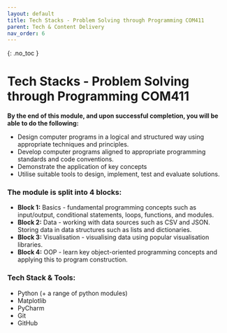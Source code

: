 ```yaml
---
layout: default
title: Tech Stacks - Problem Solving through Programming COM411
parent: Tech & Content Delivery
nav_order: 6
---
```


{: .no_toc }

# Tech Stacks - Problem Solving through Programming COM411

**By the end of this module, and upon successful completion, you will be able to do the following:**

* Design computer programs in a logical and structured way using appropriate techniques and principles.
* Develop computer programs aligned to appropriate programming standards and code conventions.
* Demonstrate the application of key concepts
* Utilise suitable tools to design, implement, test and evaluate solutions.


### The module is split into 4 blocks:

* **Block 1:** Basics - fundamental programming concepts such as input/output, conditional statements, loops, functions, and modules.
* **Block 2:** Data - working with data sources such as CSV and JSON. Storing data in data structures such as lists and dictionaries.
* **Block 3:** Visualisation - visualising data using popular visualisation libraries.
* **Block 4:** OOP - learn key object-oriented programming concepts and applying this to program construction.

### Tech Stack & Tools: 

* Python (+ a range of python modules)
* Matplotlib
* PyCharm
* Git
* GitHub
